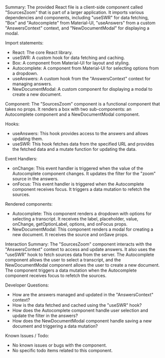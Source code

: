 Summary:
The provided React file is a client-side component called "SourcesZoom" that is part of a larger application. It imports various dependencies and components, including "useSWR" for data fetching, "Box" and "Autocomplete" from Material-UI, "useAnswers" from a custom "AnswersContext" context, and "NewDocumentModal" for displaying a modal.

Import statements:
- React: The core React library.
- useSWR: A custom hook for data fetching and caching.
- Box: A component from Material-UI for layout and styling.
- Autocomplete: A component from Material-UI for selecting options from a dropdown.
- useAnswers: A custom hook from the "AnswersContext" context for managing answers.
- NewDocumentModal: A custom component for displaying a modal to create a new document.

Component:
The "SourcesZoom" component is a functional component that takes no props. It renders a box with two sub-components: an Autocomplete component and a NewDocumentModal component.

Hooks:
- useAnswers: This hook provides access to the answers and allows updating them.
- useSWR: This hook fetches data from the specified URL and provides the fetched data and a mutate function for updating the data.

Event Handlers:
- onChange: This event handler is triggered when the value of the Autocomplete component changes. It updates the filter for the "zoom" source in the answers.
- onFocus: This event handler is triggered when the Autocomplete component receives focus. It triggers a data mutation to refetch the sources.

Rendered components:
- Autocomplete: This component renders a dropdown with options for selecting a transcript. It receives the label, placeholder, value, onChange, getOptionLabel, options, and onFocus props.
- NewDocumentModal: This component renders a modal for creating a new document. It receives the source and onSave props.

Interaction Summary:
The "SourcesZoom" component interacts with the "AnswersContext" context to access and update answers. It also uses the "useSWR" hook to fetch sources data from the server. The Autocomplete component allows the user to select a transcript, and the NewDocumentModal component allows the user to create a new document. The component triggers a data mutation when the Autocomplete component receives focus to refetch the sources.

Developer Questions:
- How are the answers managed and updated in the "AnswersContext" context?
- How is the data fetched and cached using the "useSWR" hook?
- How does the Autocomplete component handle user selection and update the filter in the answers?
- How does the NewDocumentModal component handle saving a new document and triggering a data mutation?

Known Issues / Todo:
- No known issues or bugs with the component.
- No specific todo items related to this component.